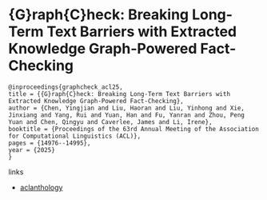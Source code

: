 # {G}raph{C}heck: Breaking Long-Term Text Barriers with Extracted Knowledge Graph-Powered Fact-Checking

```
@inproceedings{graphcheck_acl25,
title = {{G}raph{C}heck: Breaking Long-Term Text Barriers with Extracted Knowledge Graph-Powered Fact-Checking},
author = {Chen, Yingjian and Liu, Haoran and Liu, Yinhong and Xie, Jinxiang and Yang, Rui and Yuan, Han and Fu, Yanran and Zhou, Peng Yuan and Chen, Qingyu and Caverlee, James and Li, Irene},
booktitle = {Proceedings of the 63rd Annual Meeting of the Association for Computational Linguistics (ACL)},
pages = {14976--14995},
year = {2025}
}
```

links
- [aclanthology](https://aclanthology.org/2025.acl-long.729/)
